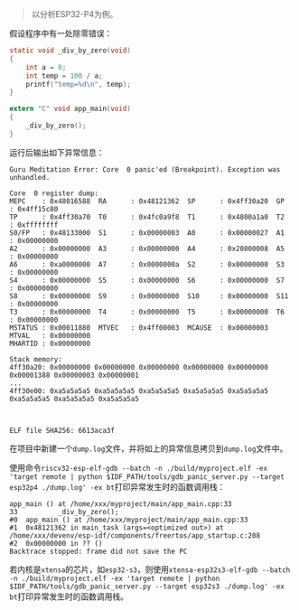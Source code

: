 > 以分析ESP32-P4为例。

假设程序中有一处除零错误：
```c
static void _div_by_zero(void)
{
    int a = 0;
    int temp = 100 / a;
    printf("temp=%d\n", temp);
}

extern "C" void app_main(void)
{
    _div_by_zero();
}
```

运行后输出如下异常信息：
```log
Guru Meditation Error: Core  0 panic'ed (Breakpoint). Exception was unhandled.

Core  0 register dump:
MEPC    : 0x48016588  RA      : 0x48121362  SP      : 0x4ff30a20  GP      : 0x4ff15c80  
TP      : 0x4ff30a70  T0      : 0x4fc0a9f8  T1      : 0x4800a1a0  T2      : 0xffffffff  
S0/FP   : 0x48133000  S1      : 0x00000003  A0      : 0x00000027  A1      : 0x00000000  
A2      : 0x00000000  A3      : 0x00000000  A4      : 0x20800008  A5      : 0x00000000  
A6      : 0xa0000000  A7      : 0x0000000a  S2      : 0x00000000  S3      : 0x00000000  
S4      : 0x00000000  S5      : 0x00000000  S6      : 0x00000000  S7      : 0x00000000  
S8      : 0x00000000  S9      : 0x00000000  S10     : 0x00000000  S11     : 0x00000000  
T3      : 0x00000000  T4      : 0x00000000  T5      : 0x00000000  T6      : 0x00000000  
MSTATUS : 0x00011880  MTVEC   : 0x4ff00003  MCAUSE  : 0x00000003  MTVAL   : 0x00000000  
MHARTID : 0x00000000  

Stack memory:
4ff30a20: 0x00000000 0x00000000 0x00000000 0x00000000 0x00000000 0x00001388 0x00000003 0x00000001
...
4ff30e00: 0xa5a5a5a5 0xa5a5a5a5 0xa5a5a5a5 0xa5a5a5a5 0xa5a5a5a5 0xa5a5a5a5 0xa5a5a5a5 0xa5a5a5a5



ELF file SHA256: 6613aca3f
```

在项目中新建一个`dump.log`文件，并将如上的异常信息拷贝到`dump.log`文件中。

使用命令`riscv32-esp-elf-gdb --batch -n ./build/myproject.elf -ex 'target remote | python $IDF_PATH/tools/gdb_panic_server.py --target esp32p4 ./dump.log' -ex bt`打印异常发生时的函数调用栈：
```
app_main () at /home/xxx/myproject/main/app_main.cpp:33
33          _div_by_zero();
#0  app_main () at /home/xxx/myproject/main/app_main.cpp:33
#1  0x48121362 in main_task (args=<optimized out>) at /home/xxx/devenv/esp-idf/components/freertos/app_startup.c:208
#2  0x00000000 in ?? ()
Backtrace stopped: frame did not save the PC
```

若内核是`xtensa`的芯片，如`esp32-s3`，则使用`xtensa-esp32s3-elf-gdb --batch -n ./build/myproject.elf -ex 'target remote | python $IDF_PATH/tools/gdb_panic_server.py --target esp32s3 ./dump.log' -ex bt`打印异常发生时的函数调用栈。
